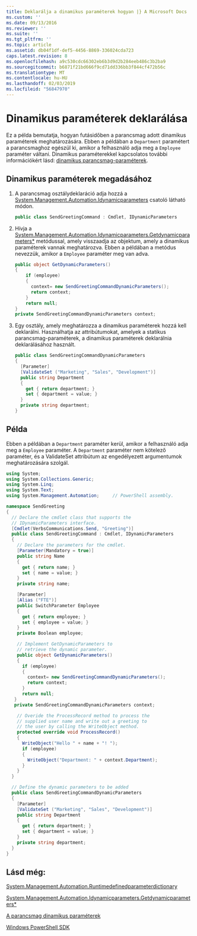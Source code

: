 ```yaml
---
title: Deklarálja a dinamikus paraméterek hogyan |} A Microsoft Docs
ms.custom: ''
ms.date: 09/13/2016
ms.reviewer: ''
ms.suite: ''
ms.tgt_pltfrm: ''
ms.topic: article
ms.assetid: db04f1df-def5-4456-8869-336024cda723
caps.latest.revision: 8
ms.openlocfilehash: a9c530cdc66302eb6b3d9d2b284eeb486c3b2ba9
ms.sourcegitcommit: b6871f21bd666f9cd71dd336bb3f844cf472b56c
ms.translationtype: MT
ms.contentlocale: hu-HU
ms.lasthandoff: 02/03/2019
ms.locfileid: "56847970"
---
```

# <a name="how-to-declare-dynamic-parameters"></a>Dinamikus paraméterek deklarálása

Ez a példa bemutatja, hogyan futásidőben a parancsmag adott dinamikus paraméterek meghatározására. Ebben a példában a `Department` paramétert a parancsmaghoz egészül ki, amikor a felhasználó adja meg a `Employee` paraméter váltani. Dinamikus paraméterekkel kapcsolatos további információkért lásd: [dinamikus parancsmag-paraméterek](./cmdlet-dynamic-parameters.md).

## <a name="to-define-dynamic-parameters"></a>Dinamikus paraméterek megadásához

1. A parancsmag osztálydeklaráció adja hozzá a [System.Management.Automation.Idynamicparameters](/dotnet/api/System.Management.Automation.IDynamicParameters) csatoló látható módon.

   ```csharp
   public class SendGreetingCommand : Cmdlet, IDynamicParameters
   ```

2. Hívja a [System.Management.Automation.Idynamicparameters.Getdynamicparameters*](/dotnet/api/System.Management.Automation.IDynamicParameters.GetDynamicParameters) metódussal, amely visszaadja az objektum, amely a dinamikus paraméterek vannak meghatározva. Ebben a példában a metódus nevezzük, amikor a `Employee` paraméter meg van adva.

   ```csharp
   public object GetDynamicParameters()
   {
       if (employee)
       {
         context= new SendGreetingCommandDynamicParameters();
         return context;
       }
       return null;
   }
   private SendGreetingCommandDynamicParameters context;
   ```

3. Egy osztály, amely meghatározza a dinamikus paraméterek hozzá kell deklarálni. Használhatja az attribútumokat, amelyek a statikus parancsmag-paraméterek, a dinamikus paraméterek deklarálnia deklarálásához használt.

   ```csharp
   public class SendGreetingCommandDynamicParameters
   {
     [Parameter]
     [ValidateSet ("Marketing", "Sales", "Development")]
     public string Department
     {
       get { return department; }
       set { department = value; }
     }
     private string department;
   }
   ```

## <a name="example"></a>Példa

Ebben a példában a `Department` paraméter kerül, amikor a felhasználó adja meg a `Employee` paraméter. A `Department` paraméter nem kötelező paraméter, és a ValidateSet attribútum az engedélyezett argumentumok meghatározására szolgál.

```csharp
using System;
using System.Collections.Generic;
using System.Linq;
using System.Text;
using System.Management.Automation;     // PowerShell assembly.

namespace SendGreeting
{
  // Declare the cmdlet class that supports the
  // IDynamicParameters interface.
  [Cmdlet(VerbsCommunications.Send, "Greeting")]
  public class SendGreetingCommand : Cmdlet, IDynamicParameters
  {
    // Declare the parameters for the cmdlet.
    [Parameter(Mandatory = true)]
    public string Name
    {
      get { return name; }
      set { name = value; }
    }
    private string name;

    [Parameter]
    [Alias ("FTE")]
    public SwitchParameter Employee
    {
      get { return employee; }
      set { employee = value; }
    }
    private Boolean employee;

    // Implement GetDynamicParameters to
    // retrieve the dynamic parameter.
    public object GetDynamicParameters()
    {
      if (employee)
      {
        context= new SendGreetingCommandDynamicParameters();
        return context;
      }
      return null;
   }
   private SendGreetingCommandDynamicParameters context;

    // Overide the ProcessRecord method to process the
    // supplied user name and write out a greeting to
    // the user by calling the WriteObject method.
    protected override void ProcessRecord()
    {
      WriteObject("Hello " + name + "! ");
      if (employee)
      {
        WriteObject("Department: " + context.Department);
      }
    }
  }

  // Define the dynamic parameters to be added
  public class SendGreetingCommandDynamicParameters
  {
    [Parameter]
    [ValidateSet ("Marketing", "Sales", "Development")]
    public string Department
    {
      get { return department; }
      set { department = value; }
    }
    private string department;
  }
}
```

## <a name="see-also"></a>Lásd még:

[System.Management.Automation.Runtimedefinedparameterdictionary](/dotnet/api/System.Management.Automation.RuntimeDefinedParameterDictionary)

[System.Management.Automation.Idynamicparameters.Getdynamicparameters*](/dotnet/api/System.Management.Automation.IDynamicParameters.GetDynamicParameters)

[A parancsmag dinamikus paraméterek](./cmdlet-dynamic-parameters.md)

[Windows PowerShell SDK](../windows-powershell-reference.md)